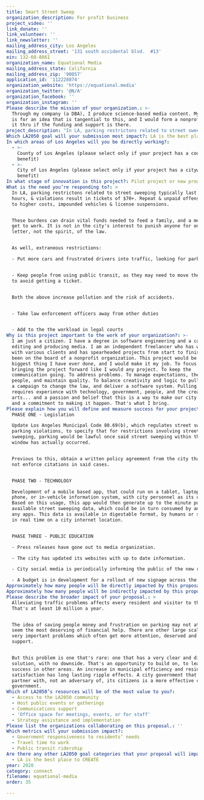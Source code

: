 ```yaml
---
title: Smart Street Sweep
organization_description: For profit business
project_video: ''
link_donate: ''
link_volunteer: ''
link_newsletter: ''
mailing_address_city: Los Angeles
mailing_address_street: '131 south occidental blvd.  #13'
ein: 132-60-8861
organization_name: Equational Media
mailing_address_state: California
mailing_address_zip: '90057'
application_id: '112228874'
organization_website: 'https://equational.media'
organization_twitter: '@N/A'
organization_facebook: ''
organization_instagram: ''
Please describe the mission of your organization.: >-
  Through my company (a DBA), I produce science-based media content. My proposal
  is for an idea that is tangential to this, and I would form a nonprofit to see
  it thru if the funding and support is there. 
project_description: "In LA, parking restrictons related to street sweeping typically last from 2 to 4 hours, & violations result in tickets of $70+ dollars. Repeat & unpaid offenses lead to more costs, impounded vehicles & license suspensions. The time restriction provides a window for sweepin, but once finished, there's no reason to enforce the parking violations. We propose a campaign to change the law to lift restrictions once cleaning occurs, & an easily buildable mobile technology to inform the public when parking is once again available.\P\n"
Which LA2050 goal will your submission most impact?: LA is the best place to CONNECT
In which areas of Los Angeles will you be directly working?:
  - >-
    County of Los Angeles (please select only if your project has a countywide
    benefit)
  - >-
    City of Los Angeles (please select only if your project has a citywide
    benefit)
In what stage of innovation is this project?: Pilot project or new program (testing or implementing a new idea)
What is the need you’re responding to?: >
  In LA, parking restrictons related to street sweeping typically last 2 to 4
  hours, & violations result in tickets of $70+. Repeat & unpaid offenses lead
  to higher costs, impounded vehicles & license suspensions. 


  These burdens can drain vital funds needed to feed a family, and a means to
  get to work. It is not in the city's interest to punish anyone for only the
  letter, not the spirit, of the law.


  As well, extraneous restrictions:

  - Put more cars and frustrated drivers into traffic, looking for parking.


  - Keep people from using public transit, as they may need to move their cars
  to avoid getting a ticket.


  Both the above increase pollution and the risk of accidents.


  - Take law enforcement officers away from other duties


  - Add to the the workload in legal courts
Why is this project important to the work of your organization?: >-
  I am just a citizen. I have a degree in software engineering and a career
  editing and producing media. I am an independent freelancer who has worked
  with various clients and has spearheaded projects from start to finish. I have
  been on the board of a nonprofit organization. This project would be the
  biggest thing I have ever done, and I would make it my job. To focus on
  bringing the project forward like I would any project. To keep the
  communication going. To address problems. To manage expectations, the project,
  people, and maintain quality. To balance creativity and logic to pull off both
  a campaign to change the law, and deliver a software system. Pulling this off
  requires experience with technology, government, people, and the creative
  arts... and a passion and belief that this is a way to make our city better,
  and a commitment to making it happen. That's what I bring.
Please explain how you will define and measure success for your project.: >
  PHASE ONE - Legislation

  Update Los Angeles Municipal Code 80.69(b), which regulates street sweeping
  parking violations, to specify that for restrictions involving street
  sweeping, parking would be lawful once said street sweeping within the signage
  window has actually occurred.


  Previous to this, obtain a written policy agreement from the city that it will
  not enforce citations in said cases.


  PHASE TWO - TECHNOLOGY

  Development of a mobile based app, that could run on a tablet, laptop, mobile
  phone, or in-vehicle information system, with city personnel as its user base.
  Based on this usage, this app would then generate up to the minute publically
  available street sweeping data, which could be in turn consumed by anyone, and
  any apps. This data is available in digestable format, by humans or software,
  in real time on a city internet location.


  PHASE THREE - PUBLIC EDUCATION

  - Press releases have gone out to media organization.

  - The city has updated its websites with up to date information.

  - City social media is periodically informing the public of the new rules

  - A budget is in development for a rollout of new signage across the city.
Approximately how many people will be directly impacted by this proposal?: '4000000'
Approximately how many people will be indirectly impacted by this proposal?: '10000000'
Please describe the broader impact of your proposal.: >
  Alleviating traffic problems affects every resident and visitor to the city.
  That's at least 10 million a year.


  The idea of saving people money and frustration on parking may not at first
  seem the most deserving of financial help. There are other large scale and
  very important problems which often get more attention, deserved and worthy of
  support.


  But this problem is one that's rare: one that has a very clear and direct
  solution, with no downside. That's an opportunity to build on, to lead to
  success in other areas. An increase in municipal efficiency and resident
  satisfaction has long lasting ripple effects. A city government that's a
  partner with, not an adversary of, its citizens is a more effective city
  government. 
Which of LA2050’s resources will be of the most value to you?:
  - Access to the LA2050 community
  - Host public events or gatherings
  - Communications support
  - 'Office space for meetings, events, or for staff'
  - Strategy assistance and implementation
Please list the organizations collaborating on this proposal.: ''
Which metrics will your submission impact?:
  - Government responsiveness to residents’ needs
  - Travel time to work
  - Public transit ridership
Are there any other LA2050 goal categories that your proposal will impact?:
  - LA is the best place to CREATE
year: 2020
category: connect
filename: equational-media
order: 35

---
```

